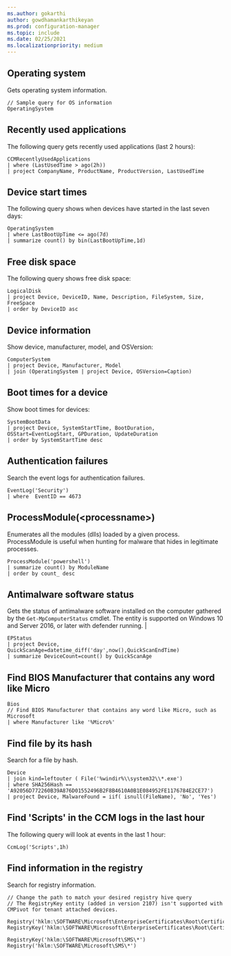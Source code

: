 ```yaml
---
ms.author: gokarthi
author: gowdhamankarthikeyan
ms.prod: configuration-manager
ms.topic: include
ms.date: 02/25/2021
ms.localizationpriority: medium
---
```


<!--This file is shared by the CMPivot script samples articles for both Microsoft Intune tenant attach and Configuration Manager-->


## Operating system

Gets operating system information.

```kusto
// Sample query for OS information
OperatingSystem
```

## Recently used applications

The following query gets recently used applications (last 2 hours):

```kusto
CCMRecentlyUsedApplications
| where (LastUsedTime > ago(2h))
| project CompanyName, ProductName, ProductVersion, LastUsedTime
```

## Device start times

The following query shows when devices have started in the last seven days:

```kusto
OperatingSystem
| where LastBootUpTime <= ago(7d)
| summarize count() by bin(LastBootUpTime,1d)
```

## Free disk space

The following query shows free disk space:

```kusto
LogicalDisk
| project Device, DeviceID, Name, Description, FileSystem, Size, FreeSpace
| order by DeviceID asc
```

## Device information

Show device, manufacturer, model, and OSVersion:

```kusto 
ComputerSystem
| project Device, Manufacturer, Model
| join (OperatingSystem | project Device, OSVersion=Caption)
```

## Boot times for a device

Show boot times for devices:

```kusto
SystemBootData
| project Device, SystemStartTime, BootDuration, OSStart=EventLogStart, GPDuration, UpdateDuration
| order by SystemStartTime desc
```

## Authentication failures

Search the event logs for authentication failures.

```kusto
EventLog('Security')
| where  EventID == 4673
```

## ProcessModule(\<processname>)  

Enumerates all the modules (dlls) loaded by a given process. ProcessModule is useful when hunting for malware that hides in legitimate processes.  

```kusto
ProcessModule('powershell')
| summarize count() by ModuleName
| order by count_ desc
```

## Antimalware software status

Gets the status of antimalware software installed on the computer gathered by the `Get-MpComputerStatus` cmdlet. The entity is supported on Windows 10 and Server 2016, or later with defender running. <!--7643613-->|

```kusto
EPStatus
| project Device, QuickScanAge=datetime_diff('day',now(),QuickScanEndTime)
| summarize DeviceCount=count() by QuickScanAge
```

## Find BIOS Manufacturer that contains any word like Micro

```kusto
Bios
// Find BIOS Manufacturer that contains any word like Micro, such as Microsoft
| where Manufacturer like '%Micro%'
```

## Find file by its hash

Search for a file by hash.

```kusto
Device
| join kind=leftouter ( File('%windir%\\system32\\*.exe')
| where SHA256Hash == 'A92056D772260B39A876D01552496B2F8B4610A0B1E084952FE1176784E2CE77')
| project Device, MalwareFound = iif( isnull(FileName), 'No', 'Yes')
```

## Find 'Scripts' in the CCM logs in the last hour

The following query will look at events in the last 1 hour:

```kusto
CcmLog('Scripts',1h)
```

## Find information in the registry

Search for registry information.

```kusto
// Change the path to match your desired registry hive query
// The RegistryKey entity (added in version 2107) isn't supported with CMPivot for tenant attached devices.  

Registry('hklm:\SOFTWARE\Microsoft\EnterpriseCertificates\Root\Certificates\*')
RegistryKey('hklm:\SOFTWARE\Microsoft\EnterpriseCertificates\Root\Certificates\*')

RegistryKey('hklm:\SOFTWARE\Microsoft\SMS\*')
Registry('hklm:\SOFTWARE\Microsoft\SMS\*')
```
